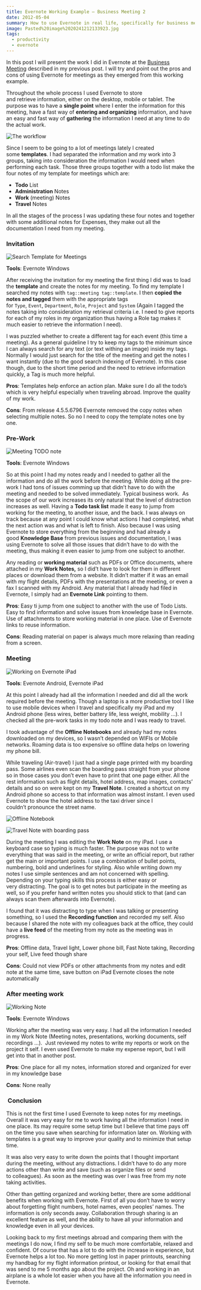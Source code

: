 ```yaml
---
title: Evernote Working Example – Business Meeting 2
date: 2012-05-04
summary: How to use Evernote in real life, specifically for business meetings, in more detail 😊
image: Pasted%20image%2020241212133923.jpg
tags:
  - productivity
  - evernote
---
```

In this post I will present the work I did in Evernote at the [Business Meeting](../evernote-working-example-business-meeting-1/ ) described in my previous post. I will try and point out the pros and cons of using Evernote for meetings as they emerged from this working example.

Throughout the whole process I used Evernote to store and retrieve information, either on the desktop, mobile or tablet. The purpose was to have a **single point** where I enter the information for this meeting, have a fast way of **entering and organizing** information, and have an easy and fast way of **gathering** the information I need at any time to do the actual work.

![The workflow](../../img/Pasted%20image%2020241212134621.jpg)

Since I seem to be going to a lot of meetings lately I created some **templates**. I had separated the information and my work into 3 groups, taking into consideration the information I would need when performing each task. Those three groups together with a todo list make the four notes of my template for meetings which are:

- **Todo** List
- **Administration** Notes
- **Work** (meeting) Notes
- **Travel** Notes

In all the stages of the process I was updating these four notes and together with some additional notes for Expenses, they make out all the documentation I need from my meeting.

### Invitation

![Search Template for Meetings](../../img/Pasted%20image%2020241212134657.jpg)

**Tools**: Evernote Windows

After receiving the invitation for my meeting the first thing I did was to load the **template** and create the notes for my meeting. To find my template I searched my notes with `tag::meeting tag::template`. I then **copied the notes and tagged** them with the appropriate tags for `Type`, `Event`, `Department`, `Role`, `Project` and `System` (Again I tagged the notes taking into consideration my retrieval criteria i.e. I need to give reports for each of my roles in my organization thus having a Role tag makes it much easier to retrieve the information I need).

I was puzzled whether to create a different tag for each event (this time a meeting). As a general guideline I try to keep my tags to the minimum since I can always search for any text (or text withing an image) inside my tags. Normally I would just search for the title of the meeting and get the notes I want instantly (due to the good search indexing of Evernote). In this case though, due to the short time period and the need to retrieve information quickly, a Tag is much more helpful.

**Pros**: Templates help enforce an action plan. Make sure I do all the todo’s which is very helpful especially when traveling abroad. Improve the quality of my work.

**Cons**: From release 4.5.5.6796 Evernote removed the copy notes when selecting multiple notes. So no I need to copy the template notes one by one.
### Pre-Work
![Meeting TODO note](../../img/Pasted%20image%2020241212134830.png)

**Tools**: Evernote Windows

So at this point I had my notes ready and I needed to gather all the information and do all the work before the meeting. While doing all the pre-work I had tons of issues comming up that didn’t have to do with the meeting and needed to be solved immediately. Typical business work.  As the scope of our work increases its only natural that the level of distraction increases as well. Having a **Todo task list** made it easy to jump from working for the meeting, to another issue, and the back. I was always on track because at any point I could know what actions I had completed, what the next action was and what is left to finish. Also because I was using Evernote to store everything from the beginning and had already a good **Knowledge Base** from previous issues and documentation, I was using Evernote to solve all those issues that didn’t have to do with the meeting, thus making it even easier to jump from one subject to another.

Any reading or **working material** such as PDFs or Office documents, where attached in my **Work Notes,** so I did’t have to look for them in different places or download them from a website. It didn’t matter if it was an email with my flight details, PDFs with the presentations at the meeting, or even a fax I scanned with my Android. Any material that I already had filed in Evernote, I simply had an **Evernote Link** pointing to them.

**Pros**: Easy ti jump from one subject to another with the use of Todo Lists. Easy to find information and solve issues from knowledge base in Evernote. Use of attachments to store working material in one place. Use of Evernote links to reuse information.

**Cons**: Reading material on paper is always much more relaxing than reading from a screen.
### Meeting
![Working on Evernote iPad](../../img/Pasted%20image%2020241212134949.jpg)

**Tools**: Evernote Android, Evernote iPad

At this point I already had all the information I needed and did all the work required before the meeting. Though a laptop is a more productive tool I like to use mobile devices when I travel and specifically my iPad and my Android phone (less wires, better battery life, less weight, mobility …). I checked all the pre-work tasks in my todo note and I was ready to travel.

I took advantage of the **Offline Notebooks** and already had my notes downloaded on my devices, so I wasn’t depended on WIFIs or Mobile networks. Roaming data is too expensive so offline data helps on lowering my phone bill.

While traveling (Air-travel) I just had a single page printed with my boarding pass. Some airlines even scan the boarding pass straight from your phone so in those cases you don’t even have to print that one page either. All the rest information such as flight details, hotel address, map images, contacts’ details and so on were kept on my **Travel Note**. I created a shortcut on my Android phone so access to that information was almost instant. I even used Evernote to show the hotel address to the taxi driver since I couldn’t pronounce the street name.

![Offline Notebook](../../img/Pasted%20image%2020241212135029.jpg)

![Travel Note with boarding pass](../../img/Pasted%20image%2020241212135101.jpg)

During the meeting I was editing the **Work Note** on my iPad. I use a keyboard case so typing is much faster. The purpose was not to write everything that was said in the meeting, or write an official report, but rather get the main or important points. I use a combination of bullet points, numbering, bold and underlines for styling. Also while writing down my notes I use simple sentences and am not concerned with spelling. Depending on your typing skills this process is either easy or very distracting. The goal is to get notes but participate in the meeting as well, so if you prefer hand written notes you should stick to that (and can always scan them afterwards into Evernote).

I found that it was distracting to type when I was talking or presenting something, so I used the **Recording function** and recorded my self. Also because I shared the note with my colleagues back at the office, they could have a **live feed** of the meeting from my note as the meeting was in progress.

**Pros**: Offline data, Travel light, Lower phone bill, Fast Note taking, Recording your self, Live feed though share

**Cons**: Could not view PDFs or other attachments from my notes and edit note at the same time, save button on iPad Evernote closes the note automatically
### After meeting work

![Working Note](../../img/Pasted%20image%2020241212135201.jpg)

**Tools**: Evernote Windows

Working after the meeting was very easy. I had all the information I needed in my Work Note (Meeting notes, presentations, working documents, self recordings …).  Just reviewed my notes to write my reports or work on the project it self. I even used Evernote to make my expense report, but I will get into that in another post.

**Pros**: One place for all my notes, information stored and organized for ever in my knowledge base

**Cons**: None really
###  Conclusion

This is not the first time I used Evernote to keep notes for my meetings. Overall it was very easy for me to work having all the information I need in one place. Its may require some setup time but I believe that time pays off on the time you save when searching for information later on. Working with templates is a great way to improve your quality and to minimize that setup time.

It was also very easy to write down the points that I thought important during the meeting, without any distractions. I didn’t have to do any more actions other than write and save (such as organize files or send to colleagues). As soon as the meeting was over I was free from my note taking activities.

Other than getting organized and working better, there are some additional benefits when working with Evernote. First of all you don’t have to worry about forgetting flight numbers, hotel names, even peoples’ names. The information is only seconds away. Collaboration through sharing is an excellent feature as well, and the ability to have all your information and knowledge even in all your devices.

Looking back to my first meetings abroad and comparing them with the meetings I do now, I find my self to be much more comfortable, relaxed and confident. Of course that has a lot to do with the increase in experience, but Evernote helps a lot too. No more getting lost in paper printouts, searching my handbag for my flight information printout, or looking for that email that was send to me 5 months ago about the project. Oh and working in an airplane is a whole lot easier when you have all the information you need in Evernote.